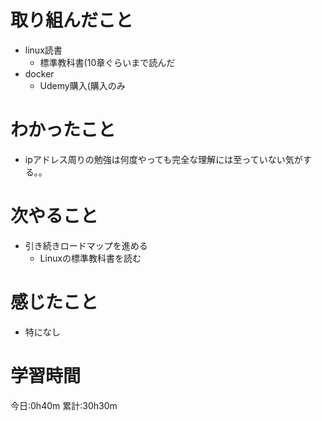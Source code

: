 # 取り組んだこと
  - linux読書
    - 標準教科書(10章ぐらいまで読んだ
  - docker
    - Udemy購入(購入のみ

# わかったこと
  - ipアドレス周りの勉強は何度やっても完全な理解には至っていない気がする。。

# 次やること
  - 引き続きロードマップを進める
    - Linuxの標準教科書を読む

# 感じたこと
  - 特になし

# 学習時間
今日:0h40m
累計:30h30m
